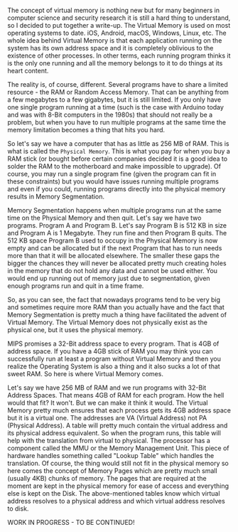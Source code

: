The concept of virtual memory is nothing new but for many beginners in computer science and security research it is still a hard thing to understand, so I decided to put together a write-up. 
The Virtual Memory is used on most operating systems to date. iOS, Android, macOS, Windows, Linux, etc. The whole idea behind Virtual Memory is that each application running on the system has its own address space and it is completely oblivious to the existence of other processes. In other terms, each running program thinks it is the only one running and all the memory belongs to it to do things at its heart content.

The reality is, of course, different. Several programs have to share a limited resource - the RAM or Random Access Memory. That can be anything from a few megabytes to a few gigabytes, but it is still limited. If you only have one single program running at a time (such is the case with Arduino today and was with 8-Bit computers in the 1980s) that should not really be a problem, but when you have to run multiple programs at the same time the memory limitation becomes a thing that hits you hard.

So let's say we have a computer that has as little as 256 MB of RAM. This is what is called the ```Physical Memory```. This is what you pay for when you buy a RAM stick (or bought before certain companies decided it is a good idea to solder the RAM to the motherboard and make impossible to upgrade). Of course, you may run a single program fine (given the program can fit in these constraints) but you would have issues running multiple programs and even if you could, running programs directly into the physical memory results in Memory Segmentation.

Memory Segmentation happens when multiple programs run at the same time on the Physical Memory and then quit. Let's say we have two programs. Program A and Program B. Let's say Program B is 512 KB in size and Program A is 1 Megabyte. They run fine and then Program B quits. The 512 KB space Program B used to occupy in the Physical Memory is now empty and can be allocated but if the next Program that has to run needs more than that it will be allocated elsewhere. The smaller these gaps the bigger the chances they will never be allocated pretty much creating holes in the memory that do not hold any data and cannot be used either. You would end up running out of memory just due to segmentation, given enough programs run and quit in a time frame.

So, as you can see, the fact that nowadays programs tend to be very big and sometimes require more RAM than you actually have and the fact that Memory Segmentation is pretty much a thing have facilitated the advent of Virtual Memory. The Virtual Memory does not physically exist as the physical one, but it uses the physical memory.

MIPS promises a 32-Bit address space to every program. That is 4GB of address space. If you have a 4GB stick of RAM you may think you can successfully run at least a program without Virtual Memory and then you realize the Operating System is also a thing and it also sucks a lot of that sweet RAM. So here is where Virtual Memory comes.

Let's say we have 256 MB of RAM and we run programs with 32-Bit Address Spaces. That means 4GB of RAM for each program. How the hell would that fit? It won't. But we can make it think it would. The Virtual Memory pretty much ensures that each process gets its 4GB address space but it is a virtual one. The addresses are VA (Virtual Address) not PA (Physical Address). A table will pretty much contain the virtual address and its physical address equivalent. So when the program runs, this table will help with the translation from virtual to physical. The processor has a component called the MMU or the Memory Management Unit. This piece of hardware handles something called "Lookup Table" which handles the translation. Of course, the thing would still not fit in the physical memory so here comes the concept of Memory Pages which are pretty much small (usually 4KB) chunks of memory. The pages that are required at the moment are kept in the physical memory for ease of access and everything else is kept on the Disk. The above-mentioned tables know which virtual address resolves to a physical address and which virtual address resolves to disk.

WORK IN PROGRESS - TO BE CONTINUED!
